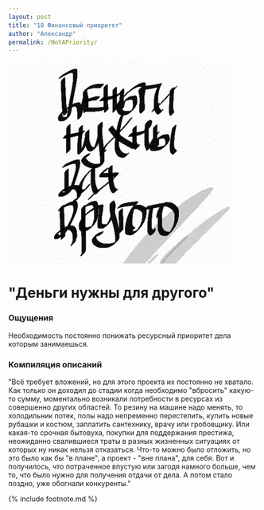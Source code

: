 ```yaml
---
layout: post
title: "18 Финансовый приоритет"
author: "Александр"
permalink: /NotAPriority/
---
```

!["Проект не в приоритетных"](/_img/18.jpg)
# "Деньги нужны для другого"

### Ощущения
Необходимость постоянно понижать ресурсный приоритет дела которым занимаешься.

### Компиляция описаний
"Всё требует вложений, но  для этого проекта их постоянно не хватало. Как только он доходил до стадии когда необходимо "вбросить" какую-то сумму, моментально возникали потребности в ресурсах из совершенно других областей. То резину на машине надо менять, то холодильник потек, полы надо  непременно перестелить, купить новые рубашки и костюм, заплатить сантехнику, врачу или гробовщику. Или какая-то срочная бытовуха, покупки для поддержания престижа, неожиданно свалившиеся траты в разных жизненных ситуациях от которых ну никак нельзя отказаться. Что-то  можно было отложить, но это было как бы "в плане", а проект - "вне плана", для себя. Вот и получилось, что потраченное впустую или загодя намного больше, чем то, что было нужно для получения отдачи от дела. А потом стало поздно, уже обогнали конкуренты."

{% include footnote.md %}
